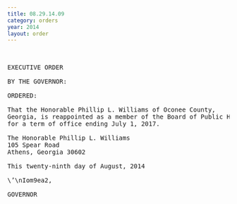 ```yaml
---
title: 08.29.14.09
category: orders
year: 2014
layout: order
---
```


<pre> 

EXECUTIVE ORDER

BY THE GOVERNOR:

ORDERED:

That the Honorable Phillip L. Williams of Oconee County,
Georgia, is reappointed as a member of the Board of Public Health,
for a term of office ending July 1, 2017.

The Honorable Phillip L. Williams
105 Spear Road
Athens, Georgia 30602

This twenty-ninth day of August, 2014

\’\nIom9ea2,

GOVERNOR

</pre>
